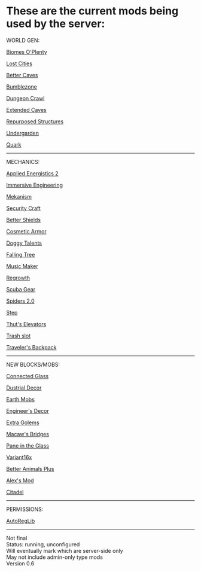 # These are the current mods being used by the server:

WORLD GEN:


<a href="https://www.curseforge.com/minecraft/mc-mods/biomes-o-plenty">Biomes O'Plenty</a>

<a href="https://www.curseforge.com/minecraft/mc-mods/the-lost-cities">Lost Cities</a>

<a href="https://www.curseforge.com/minecraft/mc-mods/yungs-better-caves">Better Caves</a>

<a href="https://www.curseforge.com/minecraft/mc-mods/the-bumblezone-forge">Bumblezone</a>

<a href="https://www.curseforge.com/minecraft/mc-mods/dungeon-crawl">Dungeon Crawl</a>

<a href="https://www.curseforge.com/minecraft/mc-mods/extended-caves">Extended Caves</a>

<a href="https://www.curseforge.com/minecraft/mc-mods/repurposed-structures">Repurposed Structures</a>

<a href="https://www.curseforge.com/minecraft/mc-mods/the-undergarden">Undergarden</a>

<a href="https://www.curseforge.com/minecraft/mc-mods/quark">Quark</a>

--------------

MECHANICS:

<a href="https://www.curseforge.com/minecraft/mc-mods/applied-energistics-2">Applied Energistics 2</a>

<a href="https://www.curseforge.com/minecraft/mc-mods/immersive-engineering">Immersive Engineering</a>

<a href="https://www.curseforge.com/minecraft/mc-mods/mekanism">Mekanism</a>

<a href="https://www.curseforge.com/minecraft/mc-mods/security-craft">Security Craft</a>

<a href="https://www.curseforge.com/minecraft/mc-mods/better-shields">Better Shields</a>

<a href="https://www.curseforge.com/minecraft/mc-mods/cosmetic-armor-reworked">Cosmetic Armor</a>

<a href="https://www.curseforge.com/minecraft/mc-mods/doggy-talents">Doggy Talents</a>

<a href="https://www.curseforge.com/minecraft/mc-mods/falling-tree">Falling Tree</a>

<a href="https://www.curseforge.com/minecraft/mc-mods/music-maker-mod">Music Maker</a>

<a href="https://www.curseforge.com/minecraft/mc-mods/regrowth">Regrowth</a>

<a href="https://www.curseforge.com/minecraft/mc-mods/scuba-gear">Scuba Gear</a>

<a href="https://www.curseforge.com/minecraft/mc-mods/spiders-2-0">Spiders 2.0</a>

<a href="https://www.curseforge.com/minecraft/mc-mods/step">Step</a>

<a href="https://www.curseforge.com/minecraft/mc-mods/thuts-elevators">Thut's Elevators</a>

<a href="https://www.curseforge.com/minecraft/mc-mods/trashslot">Trash slot</a>

<a href="https://www.curseforge.com/minecraft/mc-mods/travelers-backpack/files">Traveler's Backpack</a>

--------------

NEW BLOCKS/MOBS:

<a href="https://www.curseforge.com/minecraft/mc-mods/connected-glass">Connected Glass</a>

<a href="https://www.curseforge.com/minecraft/mc-mods/dustrial-decor">Dustrial Decor</a>

<a href="https://www.curseforge.com/minecraft/mc-mods/earth-mobs">Earth Mobs</a>

<a href="https://www.curseforge.com/minecraft/mc-mods/engineers-decor">Engineer's Decor</a>

<a href="https://www.curseforge.com/minecraft/mc-mods/extra-golems">Extra Golems</a>

<a href="https://www.curseforge.com/minecraft/mc-mods/macaws-bridges">Macaw's Bridges</a>

<a href="https://www.curseforge.com/minecraft/mc-mods/pane-in-the-glass">Pane in the Glass</a>

<a href="https://www.curseforge.com/minecraft/mc-mods/variant16x">Variant16x</a>

<a href="https://www.curseforge.com/minecraft/mc-mods/betteranimalsplus/files">Better Animals Plus</a>

<a href="https://www.curseforge.com/minecraft/mc-mods/alexs-mobs">Alex's Mod</a>

<a href="https://www.curseforge.com/minecraft/mc-mods/citadel/files/3131923">Citadel</a>

--------------

PERMISSIONS:

<a href="https://www.curseforge.com/minecraft/mc-mods/autoreglib/files">AutoRegLib</a>

--------------

Not final  
Status: running, unconfigured  
Will eventually mark which are server-side only  
May not include admin-only type mods  
Version 0.6  
